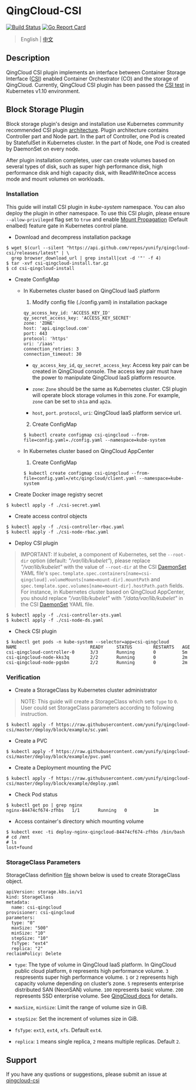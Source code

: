 # QingCloud-CSI

[![Build Status](https://travis-ci.org/yunify/qingcloud-csi.svg?branch=master)](https://travis-ci.org/yunify/qingcloud-csi)
[![Go Report Card](https://goreportcard.com/badge/github.com/yunify/qingcloud-csi)](https://goreportcard.com/report/github.com/yunify/qingcloud-csi)

> English | [中文](README_zh.md)

## Description
QingCloud CSI plugin implements an interface between Container Storage Interface ([CSI](https://github.com/container-storage-interface/)) enabled Container Orchestrator (CO) and the storage of QingCloud. Currently, QingCloud CSI plugin has been passed the [CSI test](https://github.com/kubernetes-csi/csi-test) in Kubernetes v1.10 environment.

## Block Storage Plugin

Block storage plugin's design and installation use Kubernetes community recommended CSI plugin [architecture](https://github.com/kubernetes/community/blob/master/contributors/design-proposals/storage/container-storage-interface.md#recommended-mechanism-for-deploying-csi-drivers-on-kubernetes). Plugin architecture contains Controller part and Node part. In the part of Controller, one Pod is created by StatefulSet in Kubernetes cluster. In the part of Node, one Pod is created by DaemonSet on every node. 

After plugin installation completes, user can create volumes based on several types of disk, such as super high performance disk, high performance disk and high capacity disk, with ReadWriteOnce access mode and mount volumes on workloads.

### Installation
This guide will install CSI plugin in *kube-system* namespace. You can also deploy the plugin in other namespace. To use this CSI plugin, please ensure `--allow-privileged` flag set to `true` and enable [Mount Propagation](https://kubernetes.io/docs/concepts/storage/volumes/#mount-propagation) (Default enalbed) feature gate in Kubernetes control plane.

- Download and decompress installation package 
```
$ wget $(curl --silent "https://api.github.com/repos/yunify/qingcloud-csi/releases/latest" | \
  grep browser_download_url | grep install|cut -d '"' -f 4)
$ tar -xvf csi-qingcloud-install.tar.gz
$ cd csi-qingcloud-install
```

- Create ConfigMap
  * In Kubernetes cluster based on QingCloud IaaS platform
    1. Modify config file (./config.yaml) in installation package
    ```
    qy_access_key_id: 'ACCESS_KEY_ID'
    qy_secret_access_key: 'ACCESS_KEY_SECRET'
    zone: 'ZONE'
    host: 'api.qingcloud.com'
    port: 443
    protocol: 'https'
    uri: '/iaas'
    connection_retries: 3
    connection_timeout: 30
    ```
    - `qy_access_key_id`, `qy_secret_access_key`: Access key pair can be created in QingCloud console. The access key pair must have the power to manipulate QingCloud IaaS platform resource.

    - `zone`: `Zone` should be the same as Kubernetes cluster. CSI plugin will operate block storage volumes in this zone. For example, `zone` can be set to `sh1a` and `ap2a`.

    - `host`, `port`. `protocol`, `uri`: QingCloud IaaS platform service url.

    2. Create ConfigMap
    ```
    $ kubectl create configmap csi-qingcloud --from-file=config.yaml=./config.yaml --namespace=kube-system
    ```
  * In Kubernetes cluster based on QingCloud AppCenter

    1. Create ConfigMap
    ```
    $ kubectl create configmap csi-qingcloud --from-file=config.yaml=/etc/qingcloud/client.yaml --namespace=kube-system
    ```

- Create Docker image registry secret
```
$ kubectl apply -f ./csi-secret.yaml
```

- Create access control objects
```
$ kubectl apply -f ./csi-controller-rbac.yaml
$ kubectl apply -f ./csi-node-rbac.yaml
```

- Deploy CSI plugin
> IMPORTANT: If kubelet, a component of Kubernetes, set the `--root-dir` option (default: *"/var/lib/kubelet"*), please replace *"/var/lib/kubelet"* with the value of `--root-dir` at the CSI [DaemonSet](deploy/block/kubernetes/csi-node-ds.yaml) YAML file's `spec.template.spec.containers[name=csi-qingcloud].volumeMounts[name=mount-dir].mountPath` and `spec.template.spec.volumes[name=mount-dir].hostPath.path` fields. For instance, in Kubernetes cluster based on QingCloud AppCenter, you should replace *"/var/lib/kubelet"* with *"/data/var/lib/kubelet"* in the CSI [DaemonSet](deploy/block/kubernetes/csi-node-ds.yaml) YAML file.

```
$ kubectl apply -f ./csi-controller-sts.yaml
$ kubectl apply -f ./csi-node-ds.yaml
```

- Check CSI plugin
```
$ kubectl get pods -n kube-system --selector=app=csi-qingcloud
NAME                            READY     STATUS        RESTARTS   AGE
csi-qingcloud-controller-0      3/3       Running       0          5m
csi-qingcloud-node-kks3q        2/2       Running       0          2m
csi-qingcloud-node-pgsbn        2/2       Running       0          2m
```

### Verification
- Create a StorageClass by Kubernetes cluster administrator
> NOTE: This guide will create a StorageClass which sets `type` to `0`. User could set StorageClass parameters according to following instruction.
```
$ kubectl apply -f https://raw.githubusercontent.com/yunify/qingcloud-csi/master/deploy/block/example/sc.yaml
```

- Create a PVC
```
$ kubectl apply -f https://raw.githubusercontent.com/yunify/qingcloud-csi/master/deploy/block/example/pvc.yaml
```

- Create a Deployment mounting the PVC
```
$ kubectl apply -f https://raw.githubusercontent.com/yunify/qingcloud-csi/master/deploy/block/example/deploy.yaml
```

- Check Pod status
```
$ kubectl get po | grep nginx
nginx-84474cf674-zfhbs   1/1       Running   0          1m
```

- Access container's directory which mounting volume
```
$ kubectl exec -ti deploy-nginx-qingcloud-84474cf674-zfhbs /bin/bash
# cd /mnt
# ls
lost+found
```

### StorageClass Parameters

StorageClass definition [file](deploy/block/example/sc.yaml) shown below is used to create StorageClass object.
```
apiVersion: storage.k8s.io/v1
kind: StorageClass
metadata:
  name: csi-qingcloud
provisioner: csi-qingcloud
parameters:
  type: "0"
  maxSize: "500"
  minSize: "10"
  stepSize: "10"
  fsType: "ext4"
  replica: "2"
reclaimPolicy: Delete 
```

- `type`: The type of volume in QingCloud IaaS platform. In QingCloud public cloud platform, `0` represents high performance volume. `3` respresents super high performance volume. `1` or `2` represents high capacity volume depending on cluster‘s zone. `5` represents enterprise distributed SAN (NeonSAN) volume. `100` represents basic volume. `200` represents SSD enterprise volume. See [QingCloud docs](https://docs.qingcloud.com/product/api/action/volume/create_volumes.html) for details.

- `maxSize`, `minSize`: Limit the range of volume size in GiB.

- `stepSize`: Set the increment of volumes size in GiB.

- `fsType`: `ext3`, `ext4`, `xfs`. Default `ext4`.

- `replica`: `1` means single replica, `2` means multiple replicas. Default `2`.

## Support
If you have any qustions or suggestions, please submit an issue at [qingcloud-csi](https://github.com/yunify/qingcloud-csi/issues)
